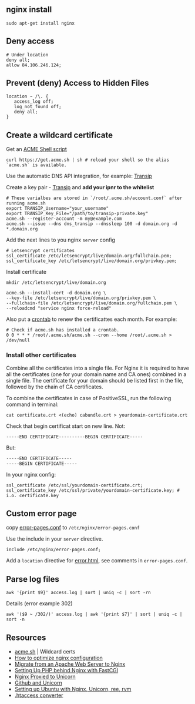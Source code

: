 ## nginx install
    sudo apt-get install nginx

## Deny access

    # Under location
    deny all;
    allow 84.106.246.124;

## Prevent (deny) Access to Hidden Files

    location ~ /\. {
       access_log off;
       log_not_found off;
       deny all;
    }

## Create a wildcard certificate

Get an [ACME Shell script](https://github.com/acmesh-official/acme.sh)

    curl https://get.acme.sh | sh # reload your shell so the alias `acme.sh` is available.

Use the automatic DNS API integration, for example: [Transip](https://github.com/acmesh-official/acme.sh/wiki/dnsapi2#dns_transip)

Create a key pair - [Transip](https://www.transip.nl/cp/account/api/) and **add your ipnr to the whitelist**

    # These varialbes are stored in `/root/.acme.sh/account.conf` after running acme.sh
    export TRANSIP_Username="your_username"
    export TRANSIP_Key_File="/path/to/transip-private.key"
    acme.sh --register-account -m my@example.com
    acme.sh --issue --dns dns_transip --dnssleep 100 -d domain.org -d *.domain.org

Add the next lines to you nginx `server` config

    # Letsencrypt certificates
    ssl_certificate /etc/letsencrypt/live/domain.org/fullchain.pem;
    ssl_certificate_key /etc/letsencrypt/live/domain.org/privkey.pem;

Install certificate

    mkdir /etc/letsencrypt/live/domain.org

    acme.sh --install-cert -d domain.org \
    --key-file /etc/letsencrypt/live/domain.org/privkey.pem \
    --fullchain-file /etc/letsencrypt/live/domain.org/fullchain.pem \
    --reloadcmd "service nginx force-reload"

Also put a [crontab](https://crontab.guru/) to renew the certificattes each month. For example:

    # Check if acme.sh has installed a crontab.
    0 0 * * * /root/.acme.sh/acme.sh --cron --home /root/.acme.sh > /dev/null

### Install other certificates

Combine all the certificates into a single file. For Nginx it is required to have all the certificates (one for your domain name and CA ones) combined in a single file. The certificate for your domain should be listed first in the file, followed by the chain of CA certificates.

To combine the certificates in case of PositiveSSL, run the following command in terminal:

    cat certificate.crt <(echo) cabundle.crt > yourdomain-certificate.crt

Check that begin certificat start on new line. Not:

    -----END CERTIFICATE----------BEGIN CERTIFICATE-----

But:

    -----END CERTIFICATE-----
    -----BEGIN CERTIFICATE-----

In your nginx config:

    ssl_certificate /etc/ssl/yourdomain-certificate.crt;
    ssl_certificate_key /etc/ssl/private/yourdomain-certificate.key; # i.o. certificate.key

## Custom error page

copy [error-pages.conf](error-pages.conf) to `/etc/nginx/error-pages.conf`

Use the include in your `server` directive.

    include /etc/nginx/error-pages.conf;

Add a `location` directive for [error.html](error.html), see comments in `error-pages.conf`.

## Parse log files

    awk '{print $9}' access.log | sort | uniq -c | sort -rn

Details (error example 302)

    awk '($9 ~ /302/)' access.log | awk '{print $7}' | sort | uniq -c | sort -n

## Resources

* [acme.sh](https://github.com/acmesh-official/acme.sh) | Wildcard certs
* [How to optimize nginx configuration](https://www.digitalocean.com/community/tutorials/how-to-optimize-nginx-configuration)
* [Migrate from an Apache Web Server to Nginx](https://www.digitalocean.com/community/articles/how-to-migrate-from-an-apache-web-server-to-nginx-on-an-ubuntu-vps)
* [Setting Up PHP behind Nginx with FastCGI](http://www.sitepoint.com/setting-up-php-behind-nginx-with-fastcgi/)
* [Nginx Proxied to Unicorn](http://recipes.sinatrarb.com/p/deployment/nginx_proxied_to_unicorn)
* [Github and Unicorn](https://github.com/blog/517-unicorn)
* [Setting up Ubuntu with Nginx, Unicorn, ree, rvm](http://tomkersten.com/articles/nginx-unicorn-rvm-server-setup/)
* [.htaccess converter](http://winginx.com/en/htaccess)

